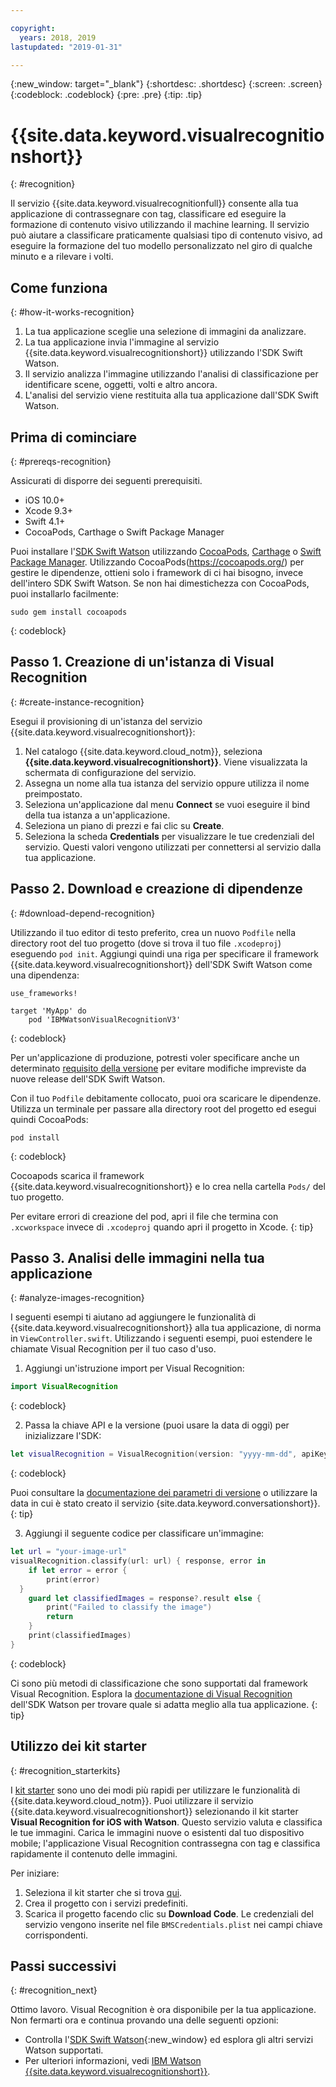 ```yaml
---

copyright:
  years: 2018, 2019
lastupdated: "2019-01-31"

---
```


{:new_window: target="_blank"}
{:shortdesc: .shortdesc}
{:screen: .screen}
{:codeblock: .codeblock}
{:pre: .pre}
{:tip: .tip}

# {{site.data.keyword.visualrecognitionshort}}
{: #recognition}

Il servizio {{site.data.keyword.visualrecognitionfull}} consente alla tua applicazione di contrassegnare con tag, classificare ed eseguire la formazione di contenuto visivo utilizzando il machine learning. Il servizio può aiutare a classificare praticamente qualsiasi tipo di contenuto visivo, ad eseguire la formazione del tuo modello personalizzato nel giro di qualche minuto e a rilevare i volti.

## Come funziona
{: #how-it-works-recognition}

1. La tua applicazione sceglie una selezione di immagini da analizzare.
2. La tua applicazione invia l'immagine al servizio {{site.data.keyword.visualrecognitionshort}} utilizzando l'SDK Swift Watson.
3. Il servizio analizza l'immagine utilizzando l'analisi di classificazione per identificare scene, oggetti, volti e altro ancora.
4. L'analisi del servizio viene restituita alla tua applicazione dall'SDK Swift Watson.

## Prima di cominciare
{: #prereqs-recognition}

Assicurati di disporre dei seguenti prerequisiti.

* iOS 10.0+
* Xcode 9.3+
* Swift 4.1+
* CocoaPods, Carthage o Swift Package Manager

Puoi installare l'[SDK Swift Watson](https://github.com/watson-developer-cloud/swift-sdk) utilizzando [CocoaPods](https://github.com/watson-developer-cloud/swift-sdk#cocoapods), [Carthage](https://github.com/watson-developer-cloud/swift-sdk#carthage) o [Swift Package Manager](https://github.com/watson-developer-cloud/swift-sdk#swift-package-manager). Utilizzando CocoaPods(https://cocoapods.org/) per gestire le dipendenze, ottieni solo i framework di ci hai bisogno, invece dell'intero SDK Swift Watson. Se non hai dimestichezza con CocoaPods, puoi installarlo facilmente:

```console
sudo gem install cocoapods
```
{: codeblock}

## Passo 1. Creazione di un'istanza di Visual Recognition
{: #create-instance-recognition}

Esegui il provisioning di un'istanza del servizio {{site.data.keyword.visualrecognitionshort}}:

1. Nel catalogo {{site.data.keyword.cloud_notm}}, seleziona **{{site.data.keyword.visualrecognitionshort}}**. Viene visualizzata la schermata di configurazione del servizio.
2. Assegna un nome alla tua istanza del servizio oppure utilizza il nome preimpostato.
3. Seleziona un'applicazione dal menu **Connect** se vuoi eseguire il bind della tua istanza a un'applicazione.
4. Seleziona un piano di prezzi e fai clic su **Create**.
5. Seleziona la scheda **Credentials** per visualizzare le tue credenziali del servizio. Questi valori vengono utilizzati per connettersi al servizio dalla tua applicazione.

## Passo 2. Download e creazione di dipendenze
{: #download-depend-recognition}

Utilizzando il tuo editor di testo preferito, crea un nuovo `Podfile` nella directory root del tuo progetto (dove si trova il tuo file `.xcodeproj`) eseguendo `pod init`. Aggiungi quindi una riga per specificare il framework {{site.data.keyword.visualrecognitionshort}} dell'SDK Swift Watson come una dipendenza:

```pod
use_frameworks!

target 'MyApp' do
    pod 'IBMWatsonVisualRecognitionV3'
```
{: codeblock}

Per un'applicazione di produzione, potresti voler specificare anche un determinato [requisito della versione](https://guides.cocoapods.org/using/the-podfile.html#specifying-pod-versions) per evitare modifiche impreviste da nuove release dell'SDK Swift Watson.

Con il tuo `Podfile` debitamente collocato, puoi ora scaricare le dipendenze. Utilizza un terminale per passare alla directory root del progetto ed esegui quindi CocoaPods:

```console
pod install
```
{: codeblock}

Cocoapods scarica il framework {{site.data.keyword.visualrecognitionshort}} e lo crea nella cartella `Pods/` del tuo progetto.

Per evitare errori di creazione del pod, apri il file che termina con `.xcworkspace` invece di `.xcodeproj` quando apri il progetto in Xcode.
{: tip}

## Passo 3. Analisi delle immagini nella tua applicazione
{: #analyze-images-recognition}

I seguenti esempi ti aiutano ad aggiungere le funzionalità di {{site.data.keyword.visualrecognitionshort}} alla tua applicazione, di norma in `ViewController.swift`. Utilizzando i seguenti esempi, puoi estendere le chiamate Visual Recognition per il tuo caso d'uso.

1. Aggiungi un'istruzione import per Visual Recognition:
  ```swift
  import VisualRecognition
  ```
  {: codeblock}

2. Passa la chiave API e la versione (puoi usare la data di oggi) per inizializzare l'SDK:
  ```swift
  let visualRecognition = VisualRecognition(version: "yyyy-mm-dd", apiKey: "your-api-key")
  ```
  {: codeblock}

  Puoi consultare la [documentazione dei parametri di versione](https://cloud.ibm.com/apidocs/visual-recognition#versioning) o utilizzare la data in cui è stato creato il servizio {site.data.keyword.conversationshort}}.
  {: tip}

3. Aggiungi il seguente codice per classificare un'immagine:
  ```swift
  let url = "your-image-url"
  visualRecognition.classify(url: url) { response, error in
      if let error = error {
          print(error)
    }
      guard let classifiedImages = response?.result else {
          print("Failed to classify the image")
          return
      }
      print(classifiedImages)
  }
  ```
  {: codeblock}

Ci sono più metodi di classificazione che sono supportati dal framework Visual Recognition. Esplora la [documentazione di Visual Recognition](https://watson-developer-cloud.github.io/swift-sdk/services/VisualRecognitionV3/index.html) dell'SDK Watson per trovare quale si adatta meglio alla tua applicazione.
{: tip}

## Utilizzo dei kit starter
{: #recognition_starterkits}

I [kit starter](https://cloud.ibm.com/developer/appledevelopment/starter-kits) sono uno dei modi più rapidi per utilizzare le funzionalità di {{site.data.keyword.cloud_notm}}. Puoi utilizzare il servizio {{site.data.keyword.visualrecognitionshort}} selezionando il kit starter **Visual Recognition for iOS with Watson**. Questo servizio valuta e classifica le tue immagini. Carica le immagini nuove o esistenti dal tuo dispositivo mobile; l'applicazione Visual Recognition contrassegna con tag e classifica rapidamente il contenuto delle immagini.

Per iniziare:
1. Seleziona il kit starter che si trova [qui](https://cloud.ibm.com/developer/appledevelopment/starter-kits/visual-recognition-for-ios-with-watson).
2. Crea il progetto con i servizi predefiniti.
3. Scarica il progetto facendo clic su **Download Code**. Le credenziali del servizio vengono inserite nel file `BMSCredentials.plist` nei campi chiave corrispondenti.

## Passi successivi
{: #recognition_next}

Ottimo lavoro. Visual Recognition è ora disponibile per la tua applicazione. Non fermarti ora e continua provando una delle seguenti opzioni:
* Controlla l'[SDK Swift Watson](https://github.com/watson-developer-cloud/swift-sdk){:new_window} ed esplora gli altri servizi Watson supportati.
* Per ulteriori informazioni, vedi [IBM Watson {{site.data.keyword.visualrecognitionshort}}](https://www.ibm.com/watson/services/visual-recognition/).
